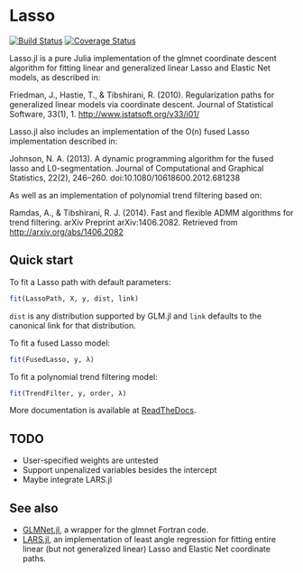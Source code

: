 # Lasso

[![Build Status](https://travis-ci.org/simonster/Lasso.jl.svg?branch=master)](https://travis-ci.org/simonster/Lasso.jl)
[![Coverage Status](https://coveralls.io/repos/simonster/Lasso.jl/badge.svg?branch=master)](https://coveralls.io/r/simonster/Lasso.jl?branch=master)

Lasso.jl is a pure Julia implementation of the glmnet coordinate
descent algorithm for fitting linear and generalized linear Lasso and
Elastic Net models, as described in:

Friedman, J., Hastie, T., & Tibshirani, R. (2010). Regularization paths
for generalized linear models via coordinate descent. Journal of
Statistical Software, 33(1), 1. http://www.jstatsoft.org/v33/i01/

Lasso.jl also includes an implementation of the O(n) fused Lasso
implementation described in:

Johnson, N. A. (2013). A dynamic programming algorithm for the fused
lasso and L0-segmentation. Journal of Computational and Graphical
Statistics, 22(2), 246–260. doi:10.1080/10618600.2012.681238

As well as an implementation of polynomial trend filtering based on:

Ramdas, A., & Tibshirani, R. J. (2014). Fast and flexible ADMM
algorithms for trend filtering. arXiv Preprint arXiv:1406.2082.
Retrieved from http://arxiv.org/abs/1406.2082

## Quick start

To fit a Lasso path with default parameters:

```julia
fit(LassoPath, X, y, dist, link)
```

`dist` is any distribution supported by GLM.jl and `link` defaults to
the canonical link for that distribution.

To fit a fused Lasso model:

```julia
fit(FusedLasso, y, λ)
```

To fit a polynomial trend filtering model:

```julia
fit(TrendFilter, y, order, λ)
```

More documentation is available at [ReadTheDocs](http://lassojl.readthedocs.org/en/latest/).

## TODO

 - User-specified weights are untested
 - Support unpenalized variables besides the intercept
 - Maybe integrate LARS.jl

## See also

 - [GLMNet.jl](https://github.com/simonster/GLMNet.jl), a wrapper for the
   glmnet Fortran code.
 - [LARS.jl](https://github.com/simonster/LARS.jl), an implementation
   of least angle regression for fitting entire linear (but not
   generalized linear) Lasso and Elastic Net coordinate paths.
